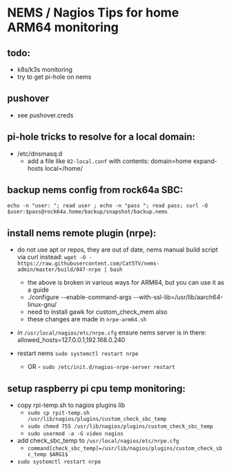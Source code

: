 # NEMS / Nagios Tips for home ARM64 monitoring

## todo:
* k8s/k3s monitoring
* try to get pi-hole on nems

## pushover 
* see pushover.creds

## pi-hole tricks to resolve for a local domain:
* /etc/dnsmasq.d 
  * add a file like `02-local.conf` with contents:
	domain=home
	expand-hosts
	local=/home/

## backup nems config from rock64a SBC:
```echo -n "user: "; read user ; echo -n "pass "; read pass; curl -O $user:$pass@rock64a.home/backup/snapshot/backup.nems```

## install nems remote plugin (nrpe):

* do not use apt or repos, they are out of date, nems manual build script via curl instead:
`wget -O - https://raw.githubusercontent.com/Cat5TV/nems-admin/master/build/047-nrpe | bash`
  * the above is broken in various ways for ARM64, but you can use it as a guide
  * ./configure --enable-command-args --with-ssl-lib=/usr/lib/aarch64-linux-gnu/
  * need to install gawk for custom_check_mem also
  * these changes are made in `nrpe-arm64.sh`

* in `/usr/local/nagios/etc/nrpe.cfg` ensure nems server is in there:
allowed_hosts=127.0.0.1,192.168.0.240

* restart nems
`sudo systemctl restart nrpe`
  - OR -
`sudo /etc/init.d/nagios-nrpe-server restart`


## setup raspberry pi cpu temp monitoring:
* copy rpi-temp.sh to nagios plugins lib
  * `sudo cp rpit-temp.sh /usr/lib/nagios/plugins/custom_check_sbc_temp`
  * `sudo chmod 755 /usr/lib/nagios/plugins/custom_check_sbc_temp`
  * `sudo usermod -a -G video nagios`
* add check_sbc_temp to `/usr/local/nagios/etc/nrpe.cfg`
  * ```command[check_sbc_temp]=/usr/lib/nagios/plugins/custom_check_sbc_temp $ARG1$```
* `sudo systemctl restart nrpe`
